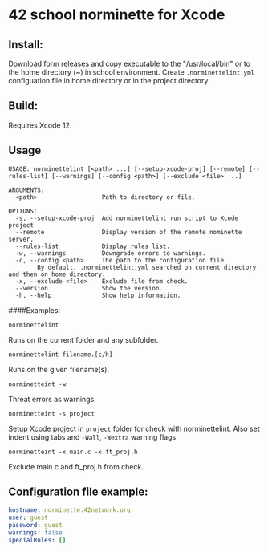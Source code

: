 # 42 school norminette for Xcode

## Install:

Download form releases and copy executable to the "/usr/local/bin" or to the home directory (~) in school environment.
Create `.norminettelint.yml` configuation file in home directory or in the project directory.

## Build:

Requires Xcode 12.

## Usage

```
USAGE: norminettelint [<path> ...] [--setup-xcode-proj] [--remote] [--rules-list] [--warnings] [--config <path>] [--exclude <file> ...]

ARGUMENTS:
  <path>                  Path to directory or file.

OPTIONS:
  -s, --setup-xcode-proj  Add norminettelint run script to Xcode project
  --remote                Display version of the remote nominette server.
  --rules-list            Display rules list.
  -w, --warnings          Downgrade errors to warnings.
  -c, --config <path>     The path to the configuration file.
        By default, .norminettelint.yml searched on current directory and then on home directory.
  -x, --exclude <file>    Exclude file from check.
  --version               Show the version.
  -h, --help              Show help information.
```

####Examples:

```
norminettelint
```
Runs on the current folder and any subfolder.

```
norminettelint filename.[c/h]
```
Runs on the given filename(s).

```
norminetteint -w
```
Threat errors as warnings.

```
norminetteint -s project
```
Setup Xcode project in `project` folder for check with norminettelint. Also set indent using tabs and `-Wall`, `-Wextra` warning flags

```
norminetteint -x main.c -x ft_proj.h 
```
Exclude main.c and ft_proj.h from check.


## Configuration file example:
```yml
hostname: norminette.42network.org
user: guest
password: guest
warnings: false
specialRules: []
```
